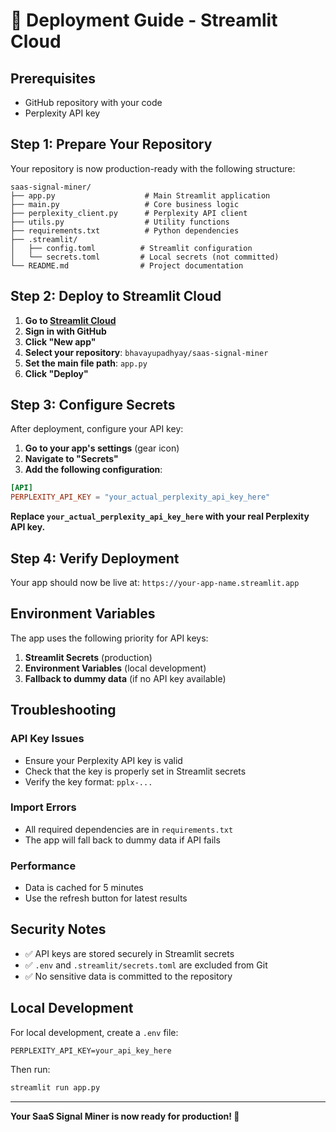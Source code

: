 # 🚀 Deployment Guide - Streamlit Cloud

## Prerequisites
- GitHub repository with your code
- Perplexity API key

## Step 1: Prepare Your Repository

Your repository is now production-ready with the following structure:
```
saas-signal-miner/
├── app.py                    # Main Streamlit application
├── main.py                   # Core business logic
├── perplexity_client.py      # Perplexity API client
├── utils.py                  # Utility functions
├── requirements.txt          # Python dependencies
├── .streamlit/
│   ├── config.toml          # Streamlit configuration
│   └── secrets.toml         # Local secrets (not committed)
└── README.md                # Project documentation
```

## Step 2: Deploy to Streamlit Cloud

1. **Go to [Streamlit Cloud](https://share.streamlit.io/)**
2. **Sign in with GitHub**
3. **Click "New app"**
4. **Select your repository**: `bhavayupadhyay/saas-signal-miner`
5. **Set the main file path**: `app.py`
6. **Click "Deploy"**

## Step 3: Configure Secrets

After deployment, configure your API key:

1. **Go to your app's settings** (gear icon)
2. **Navigate to "Secrets"**
3. **Add the following configuration**:

```toml
[API]
PERPLEXITY_API_KEY = "your_actual_perplexity_api_key_here"
```

**Replace `your_actual_perplexity_api_key_here` with your real Perplexity API key.**

## Step 4: Verify Deployment

Your app should now be live at: `https://your-app-name.streamlit.app`

## Environment Variables

The app uses the following priority for API keys:
1. **Streamlit Secrets** (production)
2. **Environment Variables** (local development)
3. **Fallback to dummy data** (if no API key available)

## Troubleshooting

### API Key Issues
- Ensure your Perplexity API key is valid
- Check that the key is properly set in Streamlit secrets
- Verify the key format: `pplx-...`

### Import Errors
- All required dependencies are in `requirements.txt`
- The app will fall back to dummy data if API fails

### Performance
- Data is cached for 5 minutes
- Use the refresh button for latest results

## Security Notes

- ✅ API keys are stored securely in Streamlit secrets
- ✅ `.env` and `.streamlit/secrets.toml` are excluded from Git
- ✅ No sensitive data is committed to the repository

## Local Development

For local development, create a `.env` file:
```
PERPLEXITY_API_KEY=your_api_key_here
```

Then run:
```bash
streamlit run app.py
```

---

**Your SaaS Signal Miner is now ready for production! 🎉** 